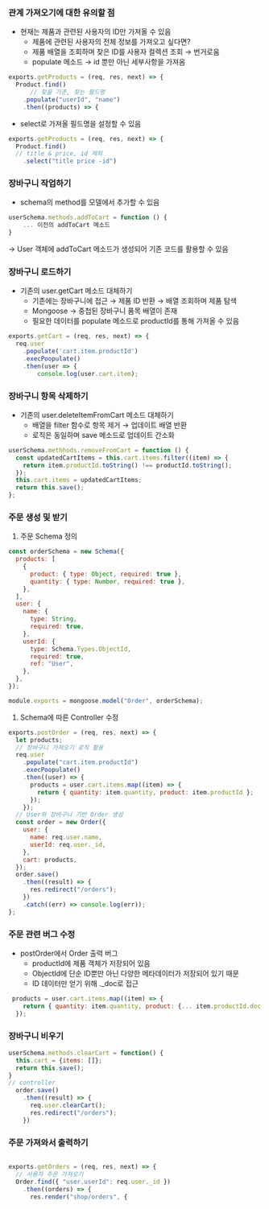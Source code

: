 ### 관계 가져오기에 대한 유의할 점

- 현재는 제품과 관련된 사용자의 ID만 가져올 수 있음
    - 제품에 관련된 사용자의 전체 정보를 가져오고 싶다면?
    - 제품 배열을 조회하며 찾은 ID를 사용자 컬렉션 조회 → 번거로움
    - populate 메소드 → id 뿐만 아닌 세부사항을 가져옴

```jsx
exports.getProducts = (req, res, next) => {
  Product.find()
	  // 찾을 기준, 찾는 필드명
    .populate("userId", "name")
    .then((products) => {
```

- select로 가져올 필드명을 설정할 수 있음

```jsx
exports.getProducts = (req, res, next) => {
  Product.find()
  // title & price, id 제외
    .select("title price -id")
```

### 장바구니 작업하기

- schema의 method를 모델에서 추가할 수 있음

```jsx
userSchema.methods.addToCart = function () {
	... 이전의 addToCart 메소드
}
```

→ User 객체에 addToCart 메소드가 생성되어 기존 코드를 활용할 수 있음

### 장바구니 로드하기

- 기존의 user.getCart 메소드 대체하기
    - 기존에는 장바구니에 접근 → 제품 ID 반환 → 배열 조회하며 제품 탐색
    - Mongoose → 중첩된 장바구니 품목 배열이 존재
    - 필요한 데이터를 populate 메소드로 productId를 통해 가져올 수 있음

```jsx
exports.getCart = (req, res, next) => {
  req.user
    .populate('cart.item.productId')
    .execPoopulate()
    .then(user => {
	    console.log(user.cart.item);
```

### 장바구니 항목 삭제하기

- 기존의 user.deleteItemFromCart 메소드 대체하기
    - 배열을 filter 함수로 항목 제거 → 업데이트 배열 반환
    - 로직은 동일하며 save 메소드로 업데이트 간소화

```jsx
userSchema.methhods.removeFromCart = function () {
  const updatedCartItems = this.cart.items.filter((item) => {
    return item.productId.toString() !== productId.toString();
  });
  this.cart.items = updatedCartItems;
  return this.save();
};
```

### 주문 생성 및 받기

1. 주문 Schema 정의

```jsx
const orderSchema = new Schema({
  products: [
    {
      product: { type: Object, required: true },
      quantity: { type: Number, required: true },
    },
  ],
  user: {
    name: {
      type: String,
      required: true,
    },
    userId: {
      type: Schema.Types.ObjectId,
      required: true,
      ref: "User",
    },
  },
});

module.exports = mongoose.model("Order", orderSchema);
```

1. Schema에 따른 Controller 수정

```jsx
exports.postOrder = (req, res, next) => {
  let products;
  // 장바구니 가져오기 로직 활용
  req.user
    .populate("cart.item.productId")
    .execPoopulate()
    .then((user) => {
      products = user.cart.items.map((item) => {
        return { quantity: item.quantity, product: item.productId };
      });
    });
  // User와 장바구니 기반 Order 생성
  const order = new Order({
    user: {
      name: req.user.name,
      userId: req.user._id,
    },
    cart: products,
  });
  order.save()
    .then((result) => {
      res.redirect("/orders");
    })
    .catch((err) => console.log(err));
};
```

### 주문 관련 버그 수정

- postOrder에서 Order 출력 버그
    - productId에 제품 객체가 저장되어 있음
    - ObjectId에 단순 ID뿐만 아닌 다양한 메타데이터가 저장되어 있기 때문
    - ID 데이터만 얻기 위해 ._doc로 접근

```jsx
 products = user.cart.items.map((item) => {
    return { quantity: item.quantity, product: {... item.productId.doc } };
  });
```

### 장바구니 비우기

```jsx
userSchema.methods.clearCart = function() {
  this.cart = {items: []};
  return this.save();
}
// controller
  order.save()
    .then((result) => {
      req.user.clearCart();
      res.redirect("/orders");
    })
```

### 주문 가져와서 출력하기

```jsx

exports.getOrders = (req, res, next) => {
  // 사용자 주문 가져오기
  Order.find({ "user.userId": req.user._id })
    .then((orders) => {
      res.render("shop/orders", {
```
